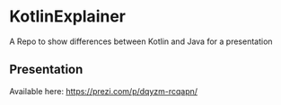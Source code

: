 # KotlinExplainer
A Repo to show differences between Kotlin and Java for a presentation


## Presentation
Available here:
https://prezi.com/p/dqyzm-rcqapn/

